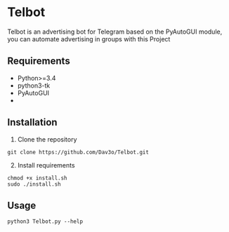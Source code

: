 # Telbot
Telbot is an advertising bot for Telegram based on the PyAutoGUI module, you can automate advertising in groups with this Project

## Requirements
- Python>=3.4
- python3-tk 
- PyAutoGUI
- 
## Installation
1. Clone the repository
```
git clone https://github.com/Dav3o/Telbot.git
```
2. Install requirements
```
chmod +x install.sh
sudo ./install.sh
```
## Usage
```
python3 Telbot.py --help
```
